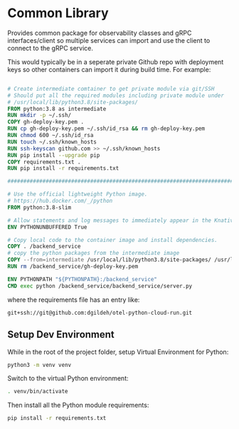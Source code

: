 # Common Library

Provides common package for observability classes and gRPC
interfaces/client so multiple services can import and use the
client to connect to the gRPC service.

This would typically be in a seperate private Github repo with
deployment keys so other containers can import it during build time.
For example:

```dockerfile

# Create intermediate comtainer to get private module via git/SSH
# Should put all the required modules including private module under
# /usr/local/lib/python3.8/site-packages/
FROM python:3.8 as intermediate
RUN mkdir -p ~/.ssh/
COPY gh-deploy-key.pem .
RUN cp gh-deploy-key.pem ~/.ssh/id_rsa && rm gh-deploy-key.pem
RUN chmod 600 ~/.ssh/id_rsa
RUN touch ~/.ssh/known_hosts
RUN ssh-keyscan github.com >> ~/.ssh/known_hosts
RUN pip install --upgrade pip
COPY requirements.txt .
RUN pip install -r requirements.txt

##########################################################################

# Use the official lightweight Python image.
# https://hub.docker.com/_/python
FROM python:3.8-slim

# Allow statements and log messages to immediately appear in the Knative logs
ENV PYTHONUNBUFFERED True

# Copy local code to the container image and install dependencies.
COPY . /backend_service
# copy the python packages from the intermediate image
COPY --from=intermediate /usr/local/lib/python3.8/site-packages/ /usr/local/lib/python3.8/site-packages/
RUN rm /backend_service/gh-deploy-key.pem

ENV PYTHONPATH "${PYTHONPATH}:/backend_service"
CMD exec python /backend_service/backend_service/server.py
```

where the requirements file has an entry like:

```text
git+ssh://git@github.com:dgildeh/otel-python-cloud-run.git
```

## Setup Dev Environment

While in the root of the project folder, setup Virtual Environment for Python:

```bash
python3 -m venv venv
```

Switch to the virtual Python environment:

```bash
. venv/bin/activate
```

Then install all the Python module requirements:

```bash
pip install -r requirements.txt
```